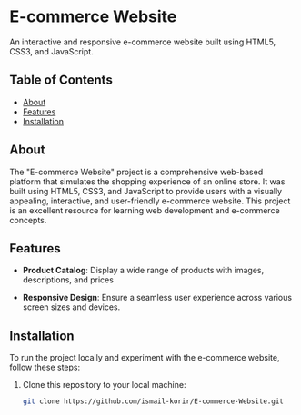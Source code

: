 # E-commerce Website

An interactive and responsive e-commerce website built using HTML5, CSS3, and JavaScript.

## Table of Contents

- [About](#about)
- [Features](#features)
- [Installation](#installation)

## About

The "E-commerce Website" project is a comprehensive web-based platform that simulates the shopping experience of an online store. It was built using HTML5, CSS3, and JavaScript to provide users with a visually appealing, interactive, and user-friendly e-commerce website. This project is an excellent resource for learning web development and e-commerce concepts.

## Features

- **Product Catalog**: Display a wide range of products with images, descriptions, and prices

- **Responsive Design**: Ensure a seamless user experience across various screen sizes and devices.


## Installation

To run the project locally and experiment with the e-commerce website, follow these steps:

1. Clone this repository to your local machine:

   ```bash
   git clone https://github.com/ismail-korir/E-commerce-Website.git
